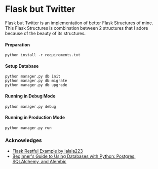 # Flask but Twitter

Flask but Twitter is an implementation of better Flask Structures of mine. This Flask Structures is combination between 2 structures that I adore because of the beauty of its structures.

#### Preparation
```
python install -r requirements.txt
```

#### Setup Database
```
python manager.py db init
python manager.py db migrate
python manager.py db upgrade
```

#### Running in Debug Mode
```
python manager.py debug
```

#### Running in Production Mode
```
python manager.py run
```

### Acknowledges
- [Flask Restful Example by lalala223](https://github.com/lalala223/flask-restful-example)
- [Beginner's Guide to Using Databases with Python: Postgres, SQLAlchemy, and Alembic](https://www.learndatasci.com/tutorials/using-databases-python-postgres-sqlalchemy-and-alembic/)
